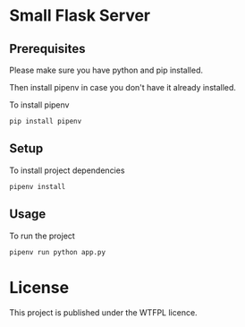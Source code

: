 # Small Flask Server

## Prerequisites

Please make sure you have python and pip
installed.

Then install pipenv in case you don't have it already installed.

To install pipenv

    pip install pipenv

## Setup

To install project dependencies 

    pipenv install

## Usage

To run the project

    pipenv run python app.py 

# License

This project is published under the WTFPL licence.


